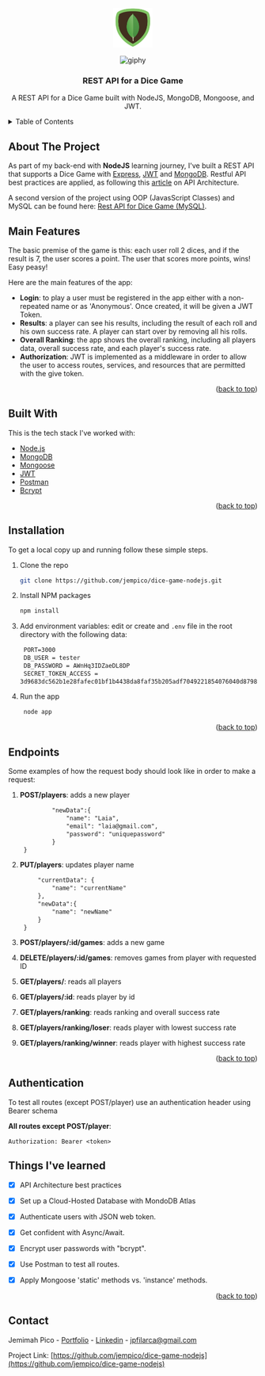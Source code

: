 <div id="top"></div>


<!-- PROJECT LOGO -->
<br />
<div align="center">
  <a href="https://github.com/jempico/dice-game-nodejs">
    <img src="src/images/mongodb.png" alt="Logo" width="80" height="80">
  </a>

 ![giphy](https://user-images.githubusercontent.com/25463174/146230408-04b514e6-0e1a-414a-8e51-05a69694921b.gif)

  <h3 align="center">REST API for a Dice Game</h3>

  <p align="center">
    A REST API for a Dice Game built with NodeJS, MongoDB, Mongoose, and JWT.
    <br />
  </p>
</div>



<!-- TABLE OF CONTENTS -->
<details>
  <summary>Table of Contents</summary>
  <ol>
    <li><a href="#about-the-project">About The Project</a></li>
    <li><a href="#main-features">Main Features</a></li>
    <li><a href="#built-with">Built With</a></li>
    <li><a href="#installation">Installation</a></li>
    <li><a href="#endpoints">Endpoints</a></li>
    <li><a href="#authentication">Authentication</a></li>
    <li><a href="#things-ive-learned">Things I've Learned</a></li>
    <li><a href="#contact">Contact</a></li>
  </ol>
</details>



<!-- ABOUT THE PROJECT -->
## About The Project

As part of my back-end with <b>NodeJS</b> learning journey, I've built a REST API that supports a Dice Game with <a href="https://expressjs.com/">Express</a>, <a href="https://jwt.io/introduction">JWT</a> and <a href="https://www.mongodb.com/">MongoDB</a>. Restful API best practices are applied, as following this <a href="https://abdulrwahab.medium.com/api-architecture-best-practices-for-designing-rest-apis-bf907025f5f">article</a> on API Architecture.

A second version of the project using OOP (JavasScript Classes) and MySQL can be found here: <a href="https://github.com/jempico/dice-game-nodejs-mysql">Rest API for Dice Game (MySQL)</a>.


## Main Features

The basic premise of the game is this: each user roll 2 dices, and if the result is 7, the user scores a point. The user that scores more points, wins! Easy peasy! 


Here are the main features of the app:
* <b>Login</b>: to play a user must be registered in the app either with a non-repeated name or as 'Anonymous'. Once created, it will be given a JWT Token. 
* <b>Results</b>: a player can see his results, including the result of each roll and his own success rate. A player can start over by removing all his rolls.
* <b>Overall Ranking</b>: the app shows the overall ranking, including all players data, overall success rate, and each player's success rate.
* <b>Authorization</b>: JWT is implemented as a middleware in order to allow the user to access routes, services, and resources that are permitted with the give token.


<p align="right">(<a href="#top">back to top</a>)</p>



## Built With

This is the tech stack I've worked with:

* [Node.js](https://nodejs.dev/)
* [MongoDB](https://www.mongodb.com/)
* [Mongoose](https://mongoosejs.com/)
* [JWT](https://jwt.io/introduction)
* [Postman](https://www.postman.com/) 
* [Bcrypt](https://www.npmjs.com/package/bcrypt)


<p align="right">(<a href="#top">back to top</a>)</p>



<!-- GETTING STARTED -->
## Installation

To get a local copy up and running follow these simple steps.

1. Clone the repo
   ```sh
   git clone https://github.com/jempico/dice-game-nodejs.git
   ```
2. Install NPM packages
   ```sh
   npm install
   ```
3. Add environment variables: edit or create and `.env` file in the root directory with the following data: 
   ```
    PORT=3000
    DB_USER = tester
    DB_PASSWORD = AWnHq3IDZaeDL8DP
    SECRET_TOKEN_ACCESS = 3d9683dc562b1e28fafec01bf1b4438da8faf35b205adf7049221854076040d879882ebd9c900f71dbf18352d08ae363c5f0f3eacabe40892f0777e9f27f0e93
   ```
4. Run the app
   ```sh
    node app
   ```


<p align="right">(<a href="#top">back to top</a>)</p>

<!-- Endpoints  -->
## Endpoints

Some examples of how the request body should look like in order to make a request:

1. <b>POST/players</b>: adds a new player
   ``` {
            "newData":{
                "name": "Laia",
                "email": "laia@gmail.com",
                "password": "uniquepassword"
            }
    }
   ```

2. <b>PUT/players</b>:  updates player name 
   ```     {
        "currentData": {
            "name": "currentName"
        },
        "newData":{
            "name": "newName"
        }
    }
   ```
3. <b>POST/players/:id/games</b>:  adds a new game
4. <b>DELETE/players/:id/games</b>:  removes games from player with requested ID
5. <b>GET/players/</b>: reads all players
6. <b>GET/players/:id</b>: reads player by id
7. <b>GET/players/ranking</b>: reads ranking and overall success rate
8. <b>GET/players/ranking/loser</b>: reads player with lowest success rate
9. <b>GET/players/ranking/winner</b>: reads player with highest success rate

<p align="right">(<a href="#top">back to top</a>)</p>


<!-- Authentication  -->
## Authentication

To test all routes (except POST/player) use an authentication header using Bearer schema

<b>All routes except POST/player</b>:
```
Authorization: Bearer <token> 
```


## Things I've learned

- [x] API Architecture best practices
- [x] Set up a Cloud-Hosted Database with MondoDB Atlas
- [x] Authenticate users with JSON web token.
- [x] Get confident with Async/Await.
- [x] Encrypt user passwords with "bcrypt".
- [x] Use Postman to test all routes.
- [x] Apply Mongoose 'static' methods vs. 'instance' methods.


<p align="right">(<a href="#top">back to top</a>)</p>




<!-- CONTACT -->
## Contact

Jemimah Pico - [Portfolio](https://jempico.com) - [Linkedin](http://linkedin.com/in/jempico) - jpfilarca@gmail.com 

Project Link: [https://github.com/jempico/dice-game-nodejs](https://github.com/jempico/dice-game-nodejs)
